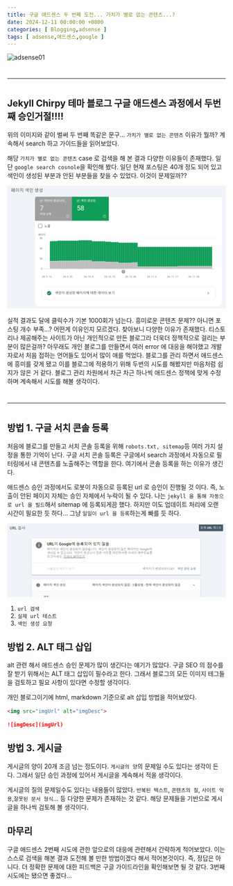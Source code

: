 ```yaml
---
title: 구글 애드센스 두 번째 도전... 가치가 별로 없는 콘텐츠...?
date: 2024-12-11 00:00:00 +0800
categories: [ Blogging,adsense ]
tags: [ adsense,애드센스,google ]
---
```


<style>
  hr {
    margin: 40px 0px;
    border-color: white !important;
  }
  a {
    border-bottom: none !important;
  }
</style>

![adsense01](/assets/img/post_images/adsense/adsense01.jpg)

<hr>

## Jekyll Chirpy 테마 블로그 구글 애드센스 과정에서 두번째 승인거절!!!!

위의 이미지와 같이 벌써 두 번째 똑같은 문구... `가치가 별로 없는 콘텐츠` 이유가 뭘까? 계속해서 search 하고 가이드들을 읽어보았다.

해당 `가치가 별로 없는 콘텐츠` case 로 검색을 해 본 결과 다양한 이유들이 존재했다. 일단 `google search cosnole`을 확인해 봤다.
일단 현재 포스팅은 40개 정도 되어 있고 색인이 생성된 부분과 안된 부분들을 찾을 수 있었다. 이것이 문제일까?? 

![adsense02.png](/assets/img/post_images/adsense/adsense02.png)

실적 결과도 달에 클릭수가 기본 1000회가 넘는다. 흥미로운 콘텐츠 문제?? 아니면 포스팅 개수 부족...? 어떤게 이유인지 모르겠다.
찾아보니 다양한 이유가 존재했다. 티스토리나 제공해주는 사이트가 아닌 개인적으로 만든 블로그라 더욱더 정책적으로 걸리는 부분이 많은걸까?
아무래도 개인 블로그를 만들면서 여러 error 에 대응을 해야했고 개발자로서 처음 접하는 언어들도 있어서 많이 애를 먹었다. 블로그를 관리 하면서
애드센스에 흥미를 갖게 됐고 이를 블로그에 적용하기 위해 두번의 시도를 해봤지만 마음처럼 쉽지가 않은 거 같다. 블로그 관리 차원에서 차근 차근 하나씩
애드센스 정책에 맞게 수정하며 계속해서 시도를 해볼 생각이다.

<hr>

## 방법 1. 구글 서치 콘솔 등록

처음에 블로그를 만들고 서치 콘솔 등록을 위해 `robots.txt, sitemap`등 여러 가지 설정을 통한 기억이 난다.
구글 서치 콘솔 등록은 구글에서 search 과정에서 자동으로 필터링에서 내 콘텐츠를 노출해주는 역할을 한다.
여기에서 콘솔 등록을 하는 이유가 생긴다.

애드센스 승인 과정에서도 로봇이 자동으로 등록된 url 로 승인이 진행될 것 이다.
즉, 노출이 안된 페이지 자체는 승인 자체에서 누락이 될 수 있다.
나는 `jekyll 을 통해 자동으로 url 을 빌드`해서 sitemap 에 등록되게끔 했다.
하지만 이도 업데이트 처리에 오랜 시간이 필요한 듯 하다... 그냥 `일일이 url 을 등록`하는게 빠를 듯 하다.

![adsense03.png](/assets/img/post_images/adsense/adsense03.png)

1. `url 검색`
2. `실제 url 테스트`
3. `색인 생성 요청`

## 방법 2. ALT 태그 삽입

alt 관련 해서 애드센스 승인 문제가 많이 생긴다는 얘기가 많았다.
구글 SEO 의 점수를 잘 받기 위해서는 ALT 태그 삽입이 필수라고 한다.
그래서 블로그의 모든 이미지 테그들을 검토하고 필요 사항이 있다면 수정할 생각이다.

개인 블로그이기에 html, markdown 기준으로 alt 삽입 방법을 적어보았다.

```html
<img src="imgUrl" alt="imgDesc">
```

```markdown
![imgDesc](imgUrl)
```

## 방법 3. 게시글

게시글의 양이 20개 조금 넘는 정도이다. `게시글의 양`의 문제일 수도 있다는 생각이 든다.
그래서 일단 승인 과정에 있어서 게시글을 계속해서 적을 생각이다.

게시글의 질의 문제일수도 있다는 내용들이 많았다.
`반복된 텍스트`, `콘텐츠의 질`, `사이트 악용`,`잘못된 문서 형식`... 등 다양한 문제가 존재하는 것 같다.
해당 문제들을 기반으로 게시글을 하나씩 검토해 볼 생각이다.

## 마무리

구글 애드센스 2번째 시도에 관한 앞으로의 대응에 관련해서 간략하게 적어보았다.
이는 스스로 검색을 해본 결과 도전해 볼 만한 방법이겠다 해서 적어본것이다.
즉, 정답은 아니다. 더 정확한 문제에 대한 피드백은 구글 가이드라인을 확인해보면 될 것 같다.
3번째 시도에는 됐으면 좋겠다... 
